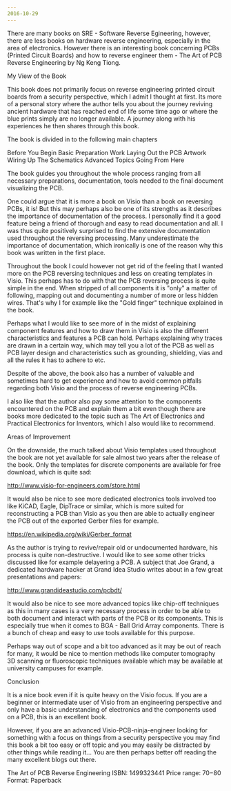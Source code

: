 ```yaml
---
2016-10-29
---
```


There are many books on SRE - Software Reverse Egineering, however, there are less books on hardware reverse engineering, especially in the area of electronics. However there is an interesting book concerning PCBs (Printed Circuit Boards) and how to reverse engineer them - The Art of PCB Reverse Engineering by Ng Keng Tiong.

My View of the Book

This book does not primarily focus on reverse engineering printed circuit boards from a security perspective, which I admit I thought at first. Its more of a personal story where the author tells you about the journey reviving ancient hardware that has reached end of life some time ago or where the blue prints simply are no longer available. A journey along with his experiences he then shares through this book.

The book is divided in to the following main chapters

Before You Begin
Basic Preparation Work
Laying Out the PCB Artwork
Wiring Up The Schematics
Advanced Topics
Going From Here

The book guides you throughout the whole process ranging from all necessary preparations, documentation, tools needed to the final document visualizing the PCB.

One could argue that it is more a book on Visio than a book on reversing PCBs, it is! But this may perhaps also be one of its strengths as it describes the importance of documentation of the process. I personally find it a good feature being a friend of thorough and easy to read documentation and all. I was thus quite positively surprised to find the extensive documentation used throughout the reversing processing. Many underestimate the importance of documentation, which ironically is one of the reason why this book was written in the first place.

Throughout the book I could however not get rid of the feeling that I wanted more on the PCB reversing techniques and less on creating templates in Visio. This perhaps has to do with that the PCB reversing process is quite simple in the end. When stripped of all components it is "only" a matter of following, mapping out and documenting a number of more or less hidden wires. That's why I for example like the "Gold finger" technique explained in the book.

Perhaps what I would like to see more of in the midst of explaining component features and how to draw them in Visio is also the different characteristics and features a PCB can hold. Perhaps explaining why traces are drawn in a certain way, which may tell you a lot of the PCB as well as PCB layer design and characteristics such as grounding, shielding, vias and all the rules it has to adhere to etc.

Despite of the above, the book also has a number of valuable and sometimes hard to get experience and how to avoid common pitfalls regarding both Visio and the process of reverse engineering PCBs.

I also like that the author also pay some attention to the components encountered on the PCB and explain them a bit even though there are books more dedicated to the topic such as The Art of Electronics and Practical Electronics for Inventors, which I also would like to recommend.

Areas of Improvement

On the downside, the much talked about Visio templates used throughout the book are not yet available for sale almost two years after the release of the book. Only the templates for discrete components are available for free download, which is quite sad:

http://www.visio-for-engineers.com/store.html


It would also be nice to see more dedicated electronics tools involved too like KiCAD, Eagle, DipTrace or similar, which is more suited for reconstructing a PCB than Visio as you then are able to actually engineer the PCB out of the exported Gerber files for example.

https://en.wikipedia.org/wiki/Gerber_format


As the author is trying to revive/repair old or undocumented hardware, his process is quite non-destructive. I would like to see some other tricks discussed like for example delayering a PCB. A subject that Joe Grand, a dedicated hardware hacker at Grand Idea Studio writes about in a few great presentations and papers:

http://www.grandideastudio.com/pcbdt/


It would also be nice to see more advanced topics like chip-off techniques as this in many cases is a very necessary process in order to be able to both document and interact with parts of the PCB or its components. This is especially true when it comes to BGA - Ball Grid Array components. There is a bunch of cheap and easy to use tools available for this purpose.

Perhaps way out of scope and a bit too advanced as it may be out of reach for many, it would be nice to mention methods like computer tomography 3D scanning or fluoroscopic techniques available which may be available at university campuses for example.

Conclusion

It is a nice book even if it is quite heavy on the Visio focus. If you are a beginner or intermediate user of Visio from an engineering perspective and only have a basic understanding of electronics and the components used on a PCB, this is an excellent book.

However, if you are an advanced Visio-PCB-ninja-engineer looking for something with a focus on things from a security perspective you may find this book a bit too easy or off topic and you may easily be distracted by other things while reading it... You are then perhaps better off reading the many excellent blogs out there.

The Art of PCB Reverse Engineering ISBN: 1499323441
Price range: $70-$80
Format: Paperback